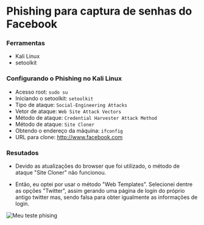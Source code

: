 # Phishing para captura de senhas do Facebook

### Ferramentas

- Kali Linux
- setoolkit

### Configurando o Phishing no Kali Linux

- Acesso root: ``` sudo su ```
- Iniciando o setoolkit: ``` setoolkit ```
- Tipo de ataque: ``` Social-Engineering Attacks ```
- Vetor de ataque: ``` Web Site Attack Vectors ```
- Método de ataque: ```Credential Harvester Attack Method ```
- Método de ataque: ``` Site Cloner ```
- Obtendo o endereço da máquina: ``` ifconfig ```
- URL para clone: http://www.facebook.com

### Resutados

- Devido as atualizações do browser que foi utilizado, o método de ataque "Site Cloner" não funcionou.

- Então, eu optei por usar o método "Web Templates". Selecionei dentre as opções "Twitter", assim gerando uma página de login do próprio antigo twitter mas, sendo falsa para obter igualmente as informações de login.


![Meu teste phising](https://github.com/Fortesin/Teste-Phising--DIO/assets/77688449/f64bda17-801d-4e80-a709-bf24d60ba93b)

